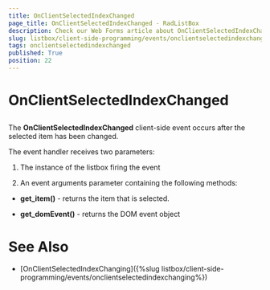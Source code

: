 ```yaml
---
title: OnClientSelectedIndexChanged
page_title: OnClientSelectedIndexChanged - RadListBox
description: Check our Web Forms article about OnClientSelectedIndexChanged.
slug: listbox/client-side-programming/events/onclientselectedindexchanged
tags: onclientselectedindexchanged
published: True
position: 22
---
```


# OnClientSelectedIndexChanged



## 

The **OnClientSelectedIndexChanged** client-side event occurs after the selected item has been changed.

The event handler receives two parameters:

1. The instance of the listbox firing the event

2. An event arguments parameter containing the following methods:

* **get_item()** - returns the item that is selected.

* **get_domEvent()** - returns the DOM event object

# See Also

 * [OnClientSelectedIndexChanging]({%slug listbox/client-side-programming/events/onclientselectedindexchanging%})
